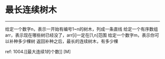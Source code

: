 # 最长连续树木

---

给定一个数字n，表示一开始有编号1~n的树木，列成一条直线
给定一个有序数组arr，表示现在哪些树已经没了，arr[i]一定在[1,n]范围
给定一个数字m，表示你可以补种多少棵树
返回补种之后，最长的连续树木，有多少棵


ref: 1004.[[最大连续1的个数]] [M]